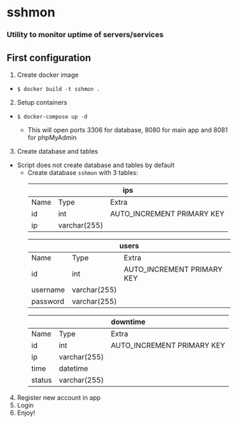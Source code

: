 # sshmon
### Utility to monitor uptime of servers/services

## First configuration
1. Create docker image
- `$ docker build -t sshmon .`

2. Setup containers
- `$ docker-compose up -d`

  - This will open ports 3306 for database, 8080 for main app and 8081 for phpMyAdmin

3. Create database and tables
- Script does not create database and tables by default
  - Create database `sshmon` with 3 tables: 
    <table>
        <thead>
            <tr>
                <th colspan=3>ips</th>
            </tr>
        </thead>
        <tbody>
            <tr>
                <td>Name</td>
                <td>Type</td>
                <td>Extra</td>
            </tr>
            <tr>
                <td>id</td>
                <td>int</td>
                <td>AUTO_INCREMENT PRIMARY KEY</td>
            </tr>
            <tr>
                <td>ip</td>
                <td>varchar(255)</td>
                <td></td>
            </tr>
        </tbody>
    </table>
    <table>
        <thead>
            <tr>
                <th colspan=3>users</th>
            </tr>
        </thead>
        <tbody>
            <tr>
                <td>Name</td>
                <td>Type</td>
                <td>Extra</td>
            </tr>
            <tr>
                <td>id</td>
                <td>int</td>
                <td>AUTO_INCREMENT PRIMARY KEY</td>
            </tr>
            <tr>
                <td>username</td>
                <td>varchar(255)</td>
                <td></td>
            </tr>
            <tr>
                <td>password</td>
                <td>varchar(255)</td>
                <td></td>
            </tr>
        </tbody>
    </table>
    <table>
        <thead>
            <tr>
                <th colspan=3>downtime</th>
            </tr>
        </thead>
        <tbody>
            <tr>
                <td>Name</td>
                <td>Type</td>
                <td>Extra</td>
            </tr>
            <tr>
                <td>id</td>
                <td>int</td>
                <td>AUTO_INCREMENT PRIMARY KEY</td>
            </tr>
            <tr>
                <td>ip</td>
                <td>varchar(255)</td>
                <td></td>
            </tr>
            <tr>
                <td>time</td>
                <td>datetime</td>
                <td></td>
            </tr>
            <tr>
                <td>status</td>
                <td>varchar(255)</td>
                <td></td>
            </tr>
        </tbody>
    </table>

4. Register new account in app
5. Login
6. Enjoy!

